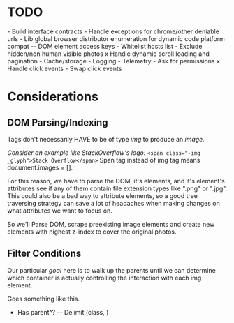 <h1>TODO</h1>
- Build interface contracts
- Handle exceptions for chrome/other deniable urls
- Lib global browser distributor enumeration for dynamic code platform compat
-- DOM element access keys
- Whitelist hosts list
- Exclude hidden/non human visible photos
x Handle dynamic scroll loading and pagination
- Cache/storage
- Logging
- Telemetry
- Ask for permissions
x Handle click events
- Swap click events


<h1>Considerations</h1>

<h2>DOM Parsing/Indexing</h2>

Tags don't necessarily HAVE to be of type <em>img</em>
to produce an <em>image.</em> 

<em>Consider an example like StackOverflow's logo:</em>
`<span class="-img _glyph">Stack Overflow</span>`
Span tag instead of img tag means document.images = [].

For this reason, we have to parse the DOM, it's elements, and it's element's attributes see if any of them contain file extension types 
like ".png" or ".jpg". This could also be a bad way to attribute
elements, so a good tree traversing strategy can save a lot of 
headaches when making changes on what attributes we want to focus on.


So we'll Parse DOM, scrape preexisting image elements and create new elements with highest z-index to cover the original photos.

<h2>Filter Conditions</h2>

Our particular <em>goal</em> here is to walk up the parents
until we can determine which container is actually controlling
the interaction with each img element.

Goes something like this.
- Has parent^?
-- Delimit (class, )